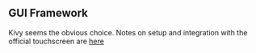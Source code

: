 GUI Framework
-------------

Kivy seems the obvious choice. Notes on setup and integration with the official touchscreen are [here](https://github.com/mrichardson23/rpi-kivy-screen)
